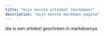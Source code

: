 ```yaml
---
title: "mijn eerste artiekel (markdown)"
description: "mijn eerste markdown pagina"
---
```


die is een artiekel geschreen in markdownya